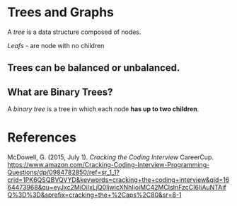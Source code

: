 # Trees and Graphs 

A *tree* is a data structure composed of nodes. 

*Leafs* - are node with no children 

## Trees can be balanced or unbalanced. 


## What are Binary Trees? 
A *binary tree* is a tree in which each node **has up to two children**. 



# References 
McDowell, G. (2015, July 1). *Cracking the Coding Interview* 
	CareerCup. <https://www.amazon.com/Cracking-Coding-Interview-Programming-Questions/dp/0984782850/ref=sr_1_1?crid=1PK6QSQBVQVYD&keywords=cracking+the+coding+interview&qid=1664473968&qu=eyJxc2MiOiIxLjQ0IiwicXNhIjoiMC42MCIsInFzcCI6IjAuNTAifQ%3D%3D&sprefix=cracking+the+%2Caps%2C80&sr=8-1>


